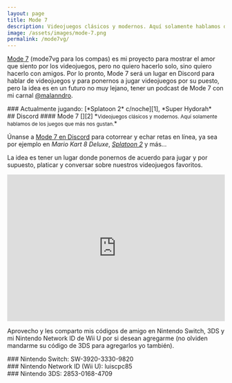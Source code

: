 ```yaml
---
layout: page
title: Mode 7
description: Videojuegos clásicos y modernos. Aquí solamente hablamos de los juegos que más nos gustan.
image: /assets/images/mode-7.png
permalink: /mode7vg/
---
```


[Mode 7][1] (mode7vg para los compas) es mi proyecto para mostrar el amor que siento por los videojuegos, pero no quiero hacerlo solo, sino quiero hacerlo con amigos. Por lo pronto, Mode 7 será un lugar en Discord para hablar de videojuegos y para ponernos a jugar videojuegos por su puesto, pero la idea es en un futuro no muy lejano, tener un podcast de Mode 7 con mi carnal <a href="http://twitter.com/intent/user?screen_name=malanndro&lang=es">@malanndro</a>.

<div class="card text-center">
<div class="card-body">
### <i class="fas fa-gamepad"></i> Actualmente jugando: [*Splatoon 2* c/noche][1], *Super Hydorah*
</div>
</div>

<div class="row">
<div class="col-md-12 col-lg-6">
## <i class="fab fa-discord"></i> Discord
#### Mode 7 [<i class="fas fa-link" data-toggle="tooltip" data-placement="top" title="Abrir Mode 7 en Discord"></i>][2]
*<small>Videojuegos clásicos y modernos. Aquí solamente hablamos de los juegos que más nos gustan.</small>*

Únanse a [Mode 7 en Discord][2] para cotorrear y echar retas en línea, ya sea por ejemplo en *Mario Kart 8 Deluxe*, [*Splatoon 2*][1] y más...

La idea es tener un lugar donde ponernos de acuerdo para jugar  y por supuesto, platicar y conversar sobre nuestros videojuegos favoritos.
</div>
<div class="col-md-12 col-lg-6">
<iframe src="https://discordapp.com/widget?id=478777821087662092&theme=dark" width="100%" height="340" allowtransparency="true" frameborder="0"></iframe>
</div>
</div>

Aprovecho y les comparto mis códigos de amigo en Nintendo Switch, 3DS y mi Nintendo Network ID de Wii U por si desean agregarme (no olviden mandarme su código de 3DS para agregarlos yo también).

<div class="card text-center">
<div class="card-body">
### <i class="fab fa-nintendo-switch"></i> Nintendo Switch: SW-3920-3330-9820
</div>
</div>

<div class="card text-center">
<div class="card-body">
### Nintendo Network ID (Wii U): luiscpc85
</div>
</div>

<div class="card text-center mb-3">
<div class="card-body">
### Nintendo 3DS: 2853-0168-4709
</div>
</div>

[1]: /splatoon-2/
[2]: https://discord.gg/N2m8gKw